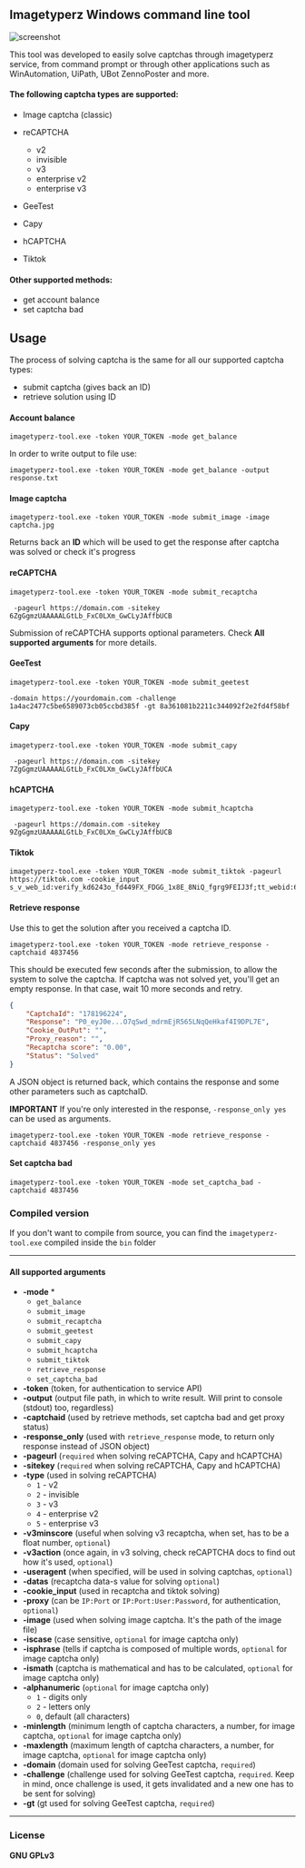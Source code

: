 ## Imagetyperz Windows command line tool

![screenshot](https://i.imgur.com/JHhopy9.png)

This tool was developed to easily solve captchas through imagetyperz service, from command prompt or through other applications such as WinAutomation, UiPath, UBot ZennoPoster and more.

#### The following captcha types are supported:

- Image captcha (classic)
- reCAPTCHA

  - v2
  - invisible
  - v3 
  - enterprise v2
  - enterprise v3
- GeeTest
- Capy
- hCAPTCHA
- Tiktok

#### Other supported methods:

- get account balance
- set captcha bad


## Usage

The process of solving captcha is the same for all our supported captcha types:

- submit captcha (gives back an ID)
- retrieve solution using ID

#### Account balance

```imagetyperz-tool.exe -token YOUR_TOKEN -mode get_balance```

In order to write output to file use:

```imagetyperz-tool.exe -token YOUR_TOKEN -mode get_balance -output response.txt```

#### Image captcha

```imagetyperz-tool.exe -token YOUR_TOKEN -mode submit_image -image captcha.jpg```

Returns back an **ID** which will be used to get the response after captcha was solved or check it's progress

#### reCAPTCHA

```imagetyperz-tool.exe -token YOUR_TOKEN -mode submit_recaptcha```

``` -pageurl https://domain.com -sitekey 6ZgGgmzUAAAAALGtLb_FxC0LXm_GwCLyJAffbUCB``` 

Submission of reCAPTCHA supports optional parameters.  Check **All supported arguments** for more details.

#### GeeTest

```imagetyperz-tool.exe -token YOUR_TOKEN -mode submit_geetest```

```-domain https://yourdomain.com -challenge 1a4ac2477c5be6589073cb05ccbd385f -gt 8a361081b2211c344092f2e2fd4f58bf``` 

#### Capy

```imagetyperz-tool.exe -token YOUR_TOKEN -mode submit_capy```

``` -pageurl https://domain.com -sitekey 7ZgGgmzUAAAAALGtLb_FxC0LXm_GwCLyJAffbUCA``` 

#### hCAPTCHA

```imagetyperz-tool.exe -token YOUR_TOKEN -mode submit_hcaptcha```

``` -pageurl https://domain.com -sitekey 9ZgGgmzUAAAAALGtLb_FxC0LXm_GwCLyJAffbUCB``` 

#### Tiktok

```
imagetyperz-tool.exe -token YOUR_TOKEN -mode submit_tiktok -pageurl https://tiktok.com -cookie_input s_v_web_id:verify_kd6243o_fd449FX_FDGG_1x8E_8NiQ_fgrg9FEIJ3f;tt_webid:612465623570154;
```

#### Retrieve response

Use this to get the solution after you received a captcha ID.

```imagetyperz-tool.exe -token YOUR_TOKEN -mode retrieve_response -captchaid 4837456```

This should be executed few seconds after the submission, to allow the system to solve the captcha.
If captcha was not solved yet, you'll get an empty response.  In that case, wait 10 more seconds and retry.

```json
{
    "CaptchaId": "178196224",
    "Response": "P0_eyJ0e...O7qSwd_mdrmEjR565LNqQeHkaf4I9DPL7E",
    "Cookie_OutPut": "",
    "Proxy_reason": "",
    "Recaptcha score": "0.00",
    "Status": "Solved"
}
```

A JSON object is returned back, which contains the response and some other parameters such as captchaID.

**IMPORTANT**
If you're only interested in the response, `-response_only yes` can be used as arguments.

```imagetyperz-tool.exe -token YOUR_TOKEN -mode retrieve_response -captchaid 4837456 -response_only yes```

#### Set captcha bad

```imagetyperz-tool.exe -token YOUR_TOKEN -mode set_captcha_bad -captchaid 4837456```

### Compiled version

If you don't want to compile from source, you can find the `imagetyperz-tool.exe` compiled inside the `bin` folder

---

#### All supported arguments

- **-mode** *
  - `get_balance`
  - `submit_image`
  - `submit_recaptcha`
  - `submit_geetest`
  - `submit_capy`
  - `submit_hcaptcha`
  - `submit_tiktok`
  - `retrieve_response`
  - `set_captcha_bad`
- **-token** (token, for authentication to service API)
- **-output** (output file path, in which to write result. Will print to console (stdout) too, regardless)
- **-captchaid** (used by retrieve methods, set captcha bad and get proxy status)
- **-response_only** (used with `retrieve_response` mode, to return only response instead of JSON object)
- **-pageurl** (`required` when solving reCAPTCHA, Capy and hCAPTCHA)
- **-sitekey** (`required` when solving reCAPTCHA, Capy and hCAPTCHA)
- **-type** (used in solving reCAPTCHA)
  - `1` - v2
  - `2` - invisible
  - `3` - v3
  - `4` - enterprise v2
  - `5` - enterprise v3
- **-v3minscore** (useful when solving v3 recaptcha, when set, has to be a float number, `optional`)
- **-v3action** (once again, in v3 solving, check reCAPTCHA docs to find out how it's used, `optional`)
- **-useragent** (when specified, will be used in solving captchas, `optional`)
- **-datas** (recaptcha data-s value for solving `optional`)
- **-cookie_input** (used in recaptcha and tiktok solving)
- **-proxy** (can be `IP:Port` or `IP:Port:User:Password`, for authentication, `optional`)
- **-image** (used when solving image captcha. It's the path of the image file)
- **-iscase** (case sensitive, `optional` for image captcha only)
- **-isphrase** (tells if captcha is composed of multiple words, `optional` for image captcha only)
- **-ismath** (captcha is mathematical and has to be calculated, `optional` for image captcha only)
- **-alphanumeric**  (`optional` for image captcha only)
  - `1` - digits only
  - `2` - letters only
  - `0`, default (all characters)
- **-minlength** (minimum length of captcha characters, a number, for image captcha, `optional` for image captcha only)
- **-maxlength** (maximum length of captcha characters, a number, for image captcha, `optional` for image captcha only)
- **-domain** (domain used for solving GeeTest captcha, `required`)
- **-challenge** (challenge used for solving GeeTest captcha, `required`. Keep in mind, once challenge is used, it gets invalidated and a new one has to be sent for solving)
- **-gt** (gt used for solving GeeTest captcha, `required`)

---

### License

**GNU GPLv3**

